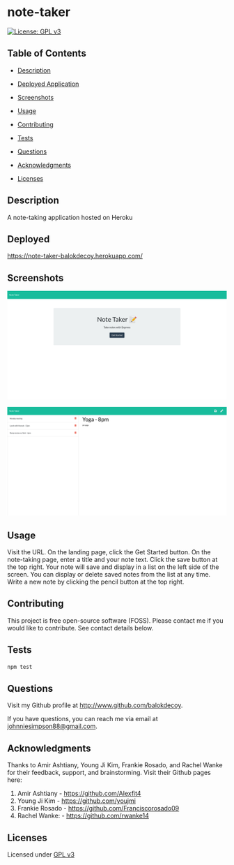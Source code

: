 # note-taker

  [![License: GPL v3](https://img.shields.io/badge/License-GPLv3-blue.svg)](https://www.gnu.org/licenses/gpl-3.0)

  ## Table of Contents

  - [Description](#description)

  - [Deployed Application](#deployed)

  - [Screenshots](#screenshots)

  - [Usage](#usage)

  - [Contributing](#contributing)

  - [Tests](#tests)

  - [Questions](#questions)

  - [Acknowledgments](#acknowledgments)

  - [Licenses](#licenses)

  ## Description

  A note-taking application hosted on Heroku

  ## Deployed

 https://note-taker-balokdecoy.herokuapp.com/

 ## Screenshots

 ![Landing Page](./screenshots/landing-page.png)

 ![Note Page](./screenshots/note-page.png)
 
  ## Usage

  Visit the URL. On the landing page, click the Get Started button. On the note-taking page, enter a title and your note text. Click the save button at the top right. Your note will save and display in a list on the left side of the screen. You can display or delete saved notes from the list at any time. Write a new note by clicking the pencil button at the top right.

  ## Contributing

  This project is free open-source software (FOSS). Please contact me if you would like to contribute. See contact details below.

  ## Tests

  ```bash
  npm test

  ```
  ## Questions

  Visit my Github profile at http://www.github.com/balokdecoy.

  If you have questions, you can reach me via email at johnniesimpson88@gmail.com.

  ## Acknowledgments

  Thanks to Amir Ashtiany, Young Ji Kim, Frankie Rosado, and Rachel Wanke for their feedback, support, and brainstorming. Visit their Github pages here:

  1. Amir Ashtiany - https://github.com/Alexfit4
  2. Young Ji Kim - https://github.com/youjmi
  3. Frankie Rosado - https://github.com/Franciscorosado09
  4. Rachel Wanke: - https://github.com/rwanke14 

  ## Licenses
 Licensed under [GPL v3](https://www.gnu.org/licenses/gpl-3.0)


